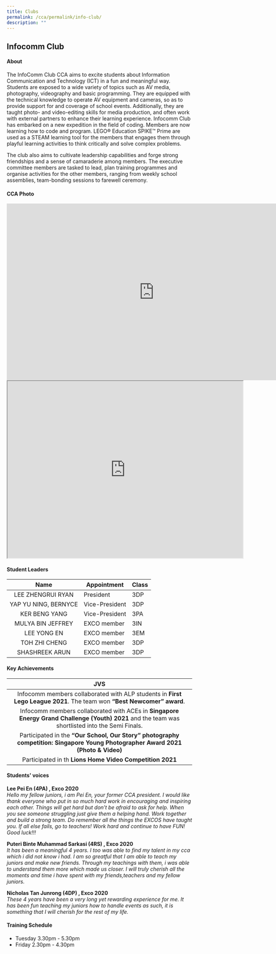```yaml
---
title: Clubs
permalink: /cca/permalink/info-club/
description: ""
---
```

## Infocomm Club

#### About
The InfoComm Club CCA aims to excite students about Information Communication and Technology (ICT) in a fun and meaningful way. Students are exposed to a wide variety of topics such as AV media, photography, videography and basic programming. They are equipped with the technical knowledge to operate AV equipment and cameras, so as to provide support for and coverage of school events. Additionally, they are taught photo- and video-editing skills for media production, and often work with external partners to enhance their learning experience. Infocomm Club has embarked on a new expedition in the field of coding. Members are now learning how to code and program. LEGO® Education SPIKE™ Prime are used as a STEAM learning tool for the members that engages them through playful learning activities to think critically and solve complex problems.  
  
The club also aims to cultivate leadership capabilities and forge strong friendships and a sense of camaraderie among members. The executive committee members are tasked to lead, plan training programmes and organise activities for the other members, ranging from weekly school assemblies, team-bonding sessions to farewell ceremony.

#### CCA Photo
<iframe src="https://docs.google.com/presentation/d/e/2PACX-1vS0-kERLIr74LJ_AoWRJCo8PXA5TLK72xZQSUzJHIKczMDJAGl_ZVhNrWZJi9Oaz9_QT9uzavIyxznz/embed?start=true&loop=true&delayms=5000" frameborder="0" width="800" height="479" allowfullscreen="true" mozallowfullscreen="true" webkitallowfullscreen="true"></iframe>
<br>
<iframe src="https://drive.google.com/file/d/1iQqnzHA9yxVZ5rA5RmrQfSPHjFlqnrBO/preview" width="640" height="480" allow="autoplay"></iframe>

#### Student Leaders

| Name | Appointment | Class |
|:---:|---|---|
| LEE ZHENGRUI RYAN | President | 3DP |
| YAP YU NING, BERNYCE | Vice-President | 3DP |
| KER BENG YANG | Vice-President | 3PA |
| MULYA BIN JEFFREY | EXCO member | 3IN |
| LEE YONG EN | EXCO member | 3EM |
| TOH ZHI CHENG | EXCO member | 3DP |
| SHASHREEK ARUN | EXCO member | 3DP |

#### Key Achievements

| JVS |
|:---:|
| Infocomm members collaborated with ALP students in **First Lego League 2021**. The team won **“Best Newcomer” award**. |
| Infocomm members collaborated with ACEs in **Singapore Energy Grand Challenge (Youth) 2021** and the team was shortlisted into the Semi Finals. |
| Participated in the **“Our School, Our Story” photography competition: Singapore Young Photographer Award 2021 (Photo &amp; Video)** |
| Participated in th **Lions Home Video Competition 2021** |

#### Students' voices
**Lee Pei En (4PA) , Exco 2020** <br>
_Hello my fellow juniors, i am Pei En, your former CCA president. I would like thank everyone who put in so much hard work in encouraging and inspiring each other. Things will get hard but don’t be afraid to ask for help. When you see someone struggling just give them a helping hand. Work together and build a strong team. Do remember all the things the EXCOS have taught you. If all else fails, go to teachers! Work hard and continue to have FUN! Good luck!!!_  
  
**Puteri Binte Muhammad Sarkasi (4RS) , Exco 2020** <br>
_It has been a meaningful 4 years. I too was able to find my talent in my cca which i did not know i had. I am so greatful that I am able to teach my juniors and make new friends. Through my teachings with them, i was able to understand them more which made us closer. I will truly cherish all the moments and time i have spent with my friends,teachers and my fellow juniors._  
  
**Nicholas Tan Junrong (4DP) , Exco 2020** <br>
_These 4 years have been a very long yet rewarding experience for me. It has been fun teaching my juniors how to handle events as such, it is something that I will cherish for the rest of my life._  

#### Training Schedule
- Tuesday 3.30pm - 5.30pm<br>
- Friday 2.30pm - 4.30pm
